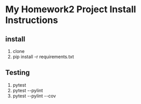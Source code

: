 # My Homework2 Project Install Instructions

## install
1. clone
2. pip install -r requirements.txt

## Testing
1. pytest
2. pytest --pylint
3. pytest --pylint --cov
